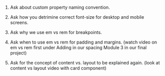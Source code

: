 1. Ask about custom property naming convention.

2. Ask how you detrimine correct font-size for desktop and mobile screens.

3. Ask why we use em vs rem for breakpoints.

4. Ask when to use em vs rem for padding and margins. (watch video on em vs rem first under Adding in our spacing Module 3 in our final project)

5. Ask for the concept of content vs. layout to be explained again. (look at content vs layout video with card component)